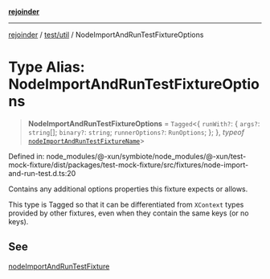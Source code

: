 [**rejoinder**](../../../README.md)

***

[rejoinder](../../../README.md) / [test/util](../README.md) / NodeImportAndRunTestFixtureOptions

# Type Alias: NodeImportAndRunTestFixtureOptions

> **NodeImportAndRunTestFixtureOptions** = `Tagged`\<\{ `runWith?`: \{ `args?`: `string`[]; `binary?`: `string`; `runnerOptions?`: `RunOptions`; \}; \}, *typeof* [`nodeImportAndRunTestFixtureName`](../variables/nodeImportAndRunTestFixtureName.md)\>

Defined in: node\_modules/@-xun/symbiote/node\_modules/@-xun/test-mock-fixture/dist/packages/test-mock-fixture/src/fixtures/node-import-and-run-test.d.ts:20

Contains any additional options properties this fixture expects or allows.

This type is Tagged so that it can be differentiated from `XContext`
types provided by other fixtures, even when they contain the same keys (or no
keys).

## See

[nodeImportAndRunTestFixture](../functions/nodeImportAndRunTestFixture.md)
